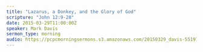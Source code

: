 ```yaml
---
title: "Lazarus, a Donkey, and the Glory of God"
scripture: "John 12:9-28"
date: 2015-03-29T11:00:00Z
speaker: Mark Davis
sermon_type: morning
audio: https://pcpcmorningsermons.s3.amazonaws.com/20150329_davis-55197667052bd.mp3 
---
```



